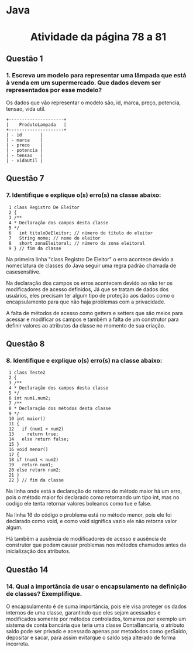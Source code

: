 # Java
<h1 align="center">Atividade da página 78 a 81</h1>
<h2>Questão 1</h2>
<h3>1. Escreva um modelo para representar uma lâmpada que está à venda em 
um supermercado. Que dados devem ser representados por esse modelo?</h3>

<p>Os dados que vão representar o modelo são, id, marca, preço, potencia, tensao, vida util.</p>

```
+---------------------+
|    ProdutoLampada   |
+---------------------+
| - id       |
| - marca    |
| - preco    |
| - potencia |
| - tensao   |
| - vidaUtil |

```
 <h2>Questão 7</h2>
<h3>7. Identifique e explique o(s) erro(s) na classe abaixo:</h3>

```
 1 class Registro De Eleitor
 2 {
 3 /**
 4 * Declaração dos campos desta classe
 5 */
 6   int tituloDeEleitor; // número do título do eleitor
 7   String nome; // nome do eleitor
 8   short zonaEleitoral; // número da zona eleitoral
 9 } // fim da classe

```
<p>Na primeira linha "class Registro De Eleitor" o erro acontece devido a nomeclatura de classes do Java seguir uma regra padrão chamada de casesensitive.</p>
<p>Na declaração dos campos os erros acontecem devido ao não ter os modificadores de acesso definidos, Já que se tratam de dados dos usuários, eles precisam ter algum tipo de proteção aos dados como o encapsulamento para que não haja problemas com a privacidade.</p>
<p>A falta de métodos de acesso como getters e setters que são meios para acessar e modificar os campos e tambêm a falta de um construtor para definir valores ao atributos da classe no momento de sua criação.</p>
 <h2>Questão 8</h2>
<h3>8. Identifique e explique o(s) erro(s) na classe abaixo:</h3>

```
 1 class Teste2
 2 {
 3 /**
 4 * Declaração dos campos desta classe
 5 */
 6 int num1,num2;
 7 /**
 8 * Declaração dos métodos desta classe
 9 */
 10 int maior()
 11 {
 12   if (num1 > num2)
 13     return true;
 14   else return false;
 15 }
 16 void menor()
 17 {
 18 if (num1 < num2)
 19   return num1;
 20 else return num2;
 21 }
 22 } // fim da classe

```
<p>Na linha onde está a declaração do retorno do método maior há um erro, pois o método maior foi declarado como retornando um tipo int, mas no codigo ele tenta retornar valores boleanos como tue e false.</p>
<p>Na linha 16 do código o problema está no método menor, pois ele foi declarado como void, e como void significa vazio ele não retorna valor algum.</p>
<p>Há tambêm a ausência de modificadores de acesso e ausência de construtor que podem causar problemas nos métodos chamados antes da inicialização dos atributos.</p>

<h2>Questão 14</h2>
<h3>14. Qual a importância de usar o encapsulamento na definição de classes? 
Exemplifique.</h3>
<p>O encapsulamento é de suma importãncia, pois ele visa proteger os dados internos de uma classe, garantindo que eles sejam acessados e modificados somente por métodos controlados, tomamos por exemplo um sistema de conta bancária que teria uma classe ContaBancaria, o atributo saldo pode ser privado e acessado apenas por metododos como getSaldo, depositar e sacar, para assim evitarque o saldo seja alterado de forma incorreta.</p>

